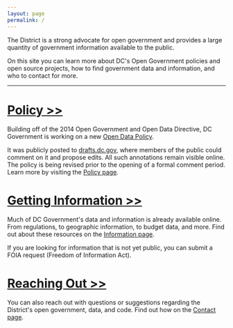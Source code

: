 ```yaml
---
layout: page
permalink: /
---
```


The District is a strong advocate for open government and provides a large quantity of government information available to the public.

On this site you can learn more about DC's Open Government policies and open source projects, how to find government data and information, and who to contact for more.

***

# [Policy >>](/policy)

Building off of the 2014 Open Government and Open Data Directive, DC Government is working on a new [Open Data Policy](https://drafts.dc.gov/docs/draft-open-data-policy).

It was publicly posted to [drafts.dc.gov](https://drafts.dc.gov/docs/draft-open-data-policy), where members of the public could comment on it and propose edits. All such annotations remain visible online. The policy is being revised prior to the opening of a formal comment period. Learn more by visiting the [Policy page](/policy).

# [Getting Information >>](/information)

Much of DC Government's data and information is already available online. From regulations, to geographic information, to budget data, and more. Find out about these resources on the [Information page](/information).

If you are looking for information that is not yet public, you can submit a FOIA request (Freedom of Information Act).

# [Reaching Out >>](/contact)

You can also reach out with questions or suggestions regarding the District's open government, data, and code. Find out how on the [Contact page](/contact).
